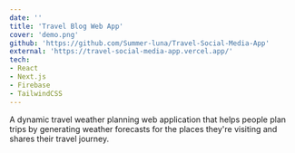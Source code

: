 ```yaml
---
date: ''
title: 'Travel Blog Web App'
cover: 'demo.png'
github: 'https://github.com/Summer-luna/Travel-Social-Media-App'
external: 'https://travel-social-media-app.vercel.app/'
tech:
- React
- Next.js
- Firebase
- TailwindCSS
---
```


A dynamic travel weather planning web application that helps people plan trips by generating weather forecasts for the places they're visiting and shares their travel journey.
